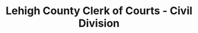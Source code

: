 ---
layout: repo
title: "Lehigh County Clerk of Courts - Civil Division"
id: 13071
permalink: repos/13071/
---